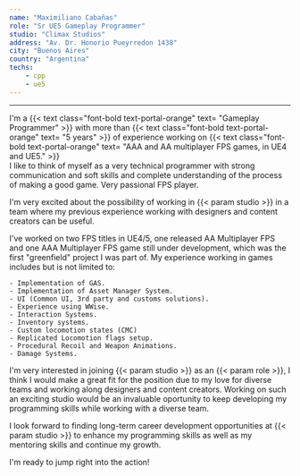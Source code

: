 ```yaml
---
name: "Maximiliano Cabañas"
role: "Sr UE5 Gameplay Programmer"
studio: "Climax Studios"
address: "Av. Dr. Honorio Pueyrredon 1438"
city: "Buenos Aires"
country: "Argentina"
techs:
    - cpp
    - ue5
---
```


<hr class="my-4">

I'm a {{< text class="font-bold text-portal-orange" text= "Gameplay Programmer" >}} with more than {{< text class="font-bold text-portal-orange" text= "5 years" >}} of experience working on {{< text class="font-bold text-portal-orange" text= "AAA and AA multiplayer FPS games, in UE4 and UE5." >}}  
I like to think of myself as a very technical programmer with strong communication and soft skills and complete understanding of the process of making a good game. Very passional FPS player.

I'm very excited about the possibility of working in {{< param studio >}} in a team where my previous experience working with designers and content creators can be useful.

I've worked on two FPS titles in UE4/5, one released AA Multiplayer FPS and one AAA Multiplayer FPS game still under development, which was the first "greenfield" project I was part of.
My experience working in games includes but is not limited to:

    - Implementation of GAS.
    - Implementation of Asset Manager System.
    - UI (Common UI, 3rd party and customs solutions).
    - Experience using WWise.
    - Interaction Systems.
    - Inventory systems.
    - Custom locomotion states (CMC)
    - Replicated Locomotion flags setup.
    - Procedural Recoil and Weapon Animations.
    - Damage Systems.

I'm very interested in joining {{< param studio >}} as an {{< param role >}}, I think I would make a great fit for the position due to my love for diverse teams and working along designers and content creators. Working on such an exciting studio would be an invaluable oportunity to keep developing my programming skills while working with a diverse team.

I look forward to finding long-term career development opportunities at {{< param studio >}} to enhance my programming skills as well as my mentoring skills and continue my growth.

I'm ready to jump right into the action!